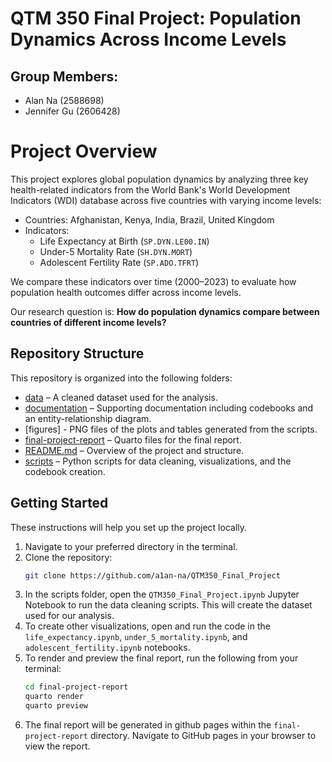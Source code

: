 # QTM 350 Final Project: Population Dynamics Across Income Levels

## Group Members:
- Alan Na (2588698)
- Jennifer Gu (2606428)


# Project Overview
This project explores global population dynamics by analyzing three key health-related indicators from the World Bank's World Development Indicators (WDI) database across five countries with varying income levels:

- Countries: Afghanistan, Kenya, India, Brazil, United Kingdom  
- Indicators:
  - Life Expectancy at Birth (`SP.DYN.LE00.IN`)
  - Under-5 Mortality Rate (`SH.DYN.MORT`)
  - Adolescent Fertility Rate (`SP.ADO.TFRT`)

We compare these indicators over time (2000–2023) to evaluate how population health outcomes differ across income levels.


Our research question is: **How do population dynamics compare between countries of different income levels?**

## Repository Structure

This repository is organized into the following folders:

- [data](https://github.com/a1an-na/QTM350_Final_Project/tree/main/data) – A cleaned dataset used for the analysis.
- [documentation](https://github.com/a1an-na/QTM350_Final_Project/tree/main/documentation) – Supporting documentation including codebooks and an entity-relationship diagram.
- [figures] - PNG files of the plots and tables generated from the scripts.
- [final-project-report](https://github.com/a1an-na/QTM350_Final_Project/tree/main/final-project-report) – Quarto files for the final report.
- [README.md](https://github.com/a1an-na/QTM350_Final_Project/blob/main/README.md) – Overview of the project and structure.
- [scripts](https://github.com/a1an-na/QTM350_Final_Project/tree/main/scripts) – Python scripts for data cleaning, visualizations, and the codebook creation.

## Getting Started

These instructions will help you set up the project locally.

1. Navigate to your preferred directory in the terminal.
2. Clone the repository:
    ```bash
    git clone https://github.com/a1an-na/QTM350_Final_Project
    ```
3. In the scripts folder, open the `QTM350_Final_Project.ipynb` Jupyter Notebook to run the data cleaning scripts. This will create the dataset used for our analysis.
4. To create other visualizations, open and run the code in the `life_expectancy.ipynb`, `under_5_mortality.ipynb`, and `adolescent_fertility.ipynb` notebooks.
5. To render and preview the final report, run the following from your terminal:
    ```bash
    cd final-project-report
    quarto render
    quarto preview
    ```
6. The final report will be generated in github pages within the `final-project-report` directory. Navigate to GitHub pages in your browser to view the report.